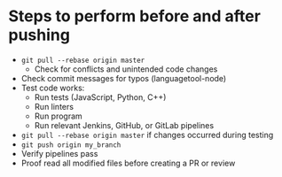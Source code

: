 # Steps to perform before and after pushing

- `git pull --rebase origin master`
  - Check for conflicts and unintended code changes
- Check commit messages for typos (languagetool-node)
- Test code works:
  - Run tests (JavaScript, Python, C++)
  - Run linters
  - Run program
  - Run relevant Jenkins, GitHub, or GitLab pipelines
- `git pull --rebase origin master` if changes occurred during testing
- `git push origin my_branch`
- Verify pipelines pass
- Proof read all modified files before creating a PR or review
